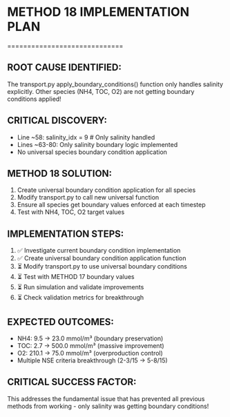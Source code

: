 
# METHOD 18 IMPLEMENTATION PLAN
=============================

## ROOT CAUSE IDENTIFIED:
The transport.py apply_boundary_conditions() function only handles salinity explicitly.
Other species (NH4, TOC, O2) are not getting boundary conditions applied!

## CRITICAL DISCOVERY:
- Line ~58: salinity_idx = 9  # Only salinity handled
- Lines ~63-80: Only salinity boundary logic implemented
- No universal species boundary condition application

## METHOD 18 SOLUTION:
1. Create universal boundary condition application for all species
2. Modify transport.py to call new universal function
3. Ensure all species get boundary values enforced at each timestep
4. Test with NH4, TOC, O2 target values

## IMPLEMENTATION STEPS:
1. ✅ Investigate current boundary condition implementation
2. ✅ Create universal boundary condition application function  
3. ⏳ Modify transport.py to use universal boundary conditions
4. ⏳ Test with METHOD 17 boundary values
5. ⏳ Run simulation and validate improvements
6. ⏳ Check validation metrics for breakthrough

## EXPECTED OUTCOMES:
- NH4: 9.5 → 23.0 mmol/m³ (boundary preservation)
- TOC: 2.7 → 500.0 mmol/m³ (massive improvement)
- O2: 210.1 → 75.0 mmol/m³ (overproduction control)
- Multiple NSE criteria breakthrough (2-3/15 → 5-8/15)

## CRITICAL SUCCESS FACTOR:
This addresses the fundamental issue that has prevented all previous
methods from working - only salinity was getting boundary conditions!
